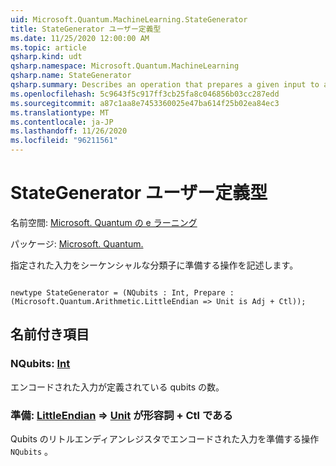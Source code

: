 ```yaml
---
uid: Microsoft.Quantum.MachineLearning.StateGenerator
title: StateGenerator ユーザー定義型
ms.date: 11/25/2020 12:00:00 AM
ms.topic: article
qsharp.kind: udt
qsharp.namespace: Microsoft.Quantum.MachineLearning
qsharp.name: StateGenerator
qsharp.summary: Describes an operation that prepares a given input to a sequential classifier.
ms.openlocfilehash: 5c9643f5c917ff3cb25fa8c046856b03cc287edd
ms.sourcegitcommit: a87c1aa8e7453360025e47ba614f25b02ea84ec3
ms.translationtype: MT
ms.contentlocale: ja-JP
ms.lasthandoff: 11/26/2020
ms.locfileid: "96211561"
---
```

# <a name="stategenerator-user-defined-type"></a>StateGenerator ユーザー定義型

名前空間: [Microsoft. Quantum の e ラーニング](xref:Microsoft.Quantum.MachineLearning)

パッケージ: [Microsoft. Quantum.](https://nuget.org/packages/Microsoft.Quantum.MachineLearning)


指定された入力をシーケンシャルな分類子に準備する操作を記述します。

```qsharp

newtype StateGenerator = (NQubits : Int, Prepare : (Microsoft.Quantum.Arithmetic.LittleEndian => Unit is Adj + Ctl));
```



## <a name="named-items"></a>名前付き項目

### <a name="nqubits--int"></a>NQubits: [Int](xref:microsoft.quantum.lang-ref.int)

エンコードされた入力が定義されている qubits の数。
### <a name="prepare--littleendian--unit--is-adj--ctl"></a>準備: [LittleEndian](xref:Microsoft.Quantum.Arithmetic.LittleEndian) => [Unit](xref:microsoft.quantum.lang-ref.unit)  が形容詞 + Ctl である

Qubits のリトルエンディアンレジスタでエンコードされた入力を準備する操作 `NQubits` 。
